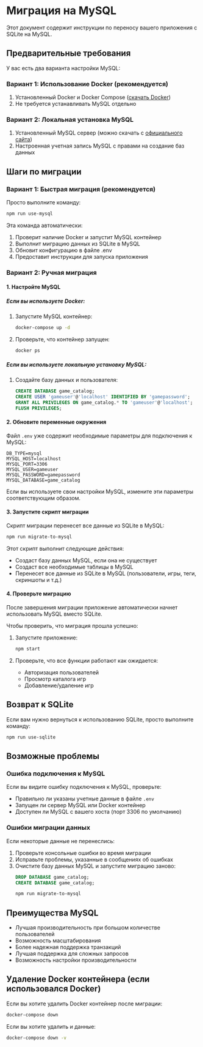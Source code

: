 # Миграция на MySQL

Этот документ содержит инструкции по переносу вашего приложения с SQLite на MySQL.

## Предварительные требования

У вас есть два варианта настройки MySQL:

### Вариант 1: Использование Docker (рекомендуется)

1. Установленный Docker и Docker Compose ([скачать Docker](https://www.docker.com/products/docker-desktop/))
2. Не требуется устанавливать MySQL отдельно

### Вариант 2: Локальная установка MySQL

1. Установленный MySQL сервер (можно скачать с [официального сайта](https://dev.mysql.com/downloads/))
2. Настроенная учетная запись MySQL с правами на создание баз данных

## Шаги по миграции

### Вариант 1: Быстрая миграция (рекомендуется)

Просто выполните команду:

```bash
npm run use-mysql
```

Эта команда автоматически:
1. Проверит наличие Docker и запустит MySQL контейнер
2. Выполнит миграцию данных из SQLite в MySQL
3. Обновит конфигурацию в файле .env
4. Предоставит инструкции для запуска приложения

### Вариант 2: Ручная миграция

#### 1. Настройте MySQL

##### Если вы используете Docker:

1. Запустите MySQL контейнер:
   ```bash
   docker-compose up -d
   ```

2. Проверьте, что контейнер запущен:
   ```bash
   docker ps
   ```

##### Если вы используете локальную установку MySQL:

1. Создайте базу данных и пользователя:
   ```sql
   CREATE DATABASE game_catalog;
   CREATE USER 'gameuser'@'localhost' IDENTIFIED BY 'gamepassword';
   GRANT ALL PRIVILEGES ON game_catalog.* TO 'gameuser'@'localhost';
   FLUSH PRIVILEGES;
   ```

#### 2. Обновите переменные окружения

Файл `.env` уже содержит необходимые параметры для подключения к MySQL:

```
DB_TYPE=mysql
MYSQL_HOST=localhost
MYSQL_PORT=3306
MYSQL_USER=gameuser
MYSQL_PASSWORD=gamepassword
MYSQL_DATABASE=game_catalog
```

Если вы используете свои настройки MySQL, измените эти параметры соответствующим образом.

#### 3. Запустите скрипт миграции

Скрипт миграции перенесет все данные из SQLite в MySQL:

```bash
npm run migrate-to-mysql
```

Этот скрипт выполнит следующие действия:
- Создаст базу данных MySQL, если она не существует
- Создаст все необходимые таблицы в MySQL
- Перенесет все данные из SQLite в MySQL (пользователи, игры, теги, скриншоты и т.д.)

#### 4. Проверьте миграцию

После завершения миграции приложение автоматически начнет использовать MySQL вместо SQLite.

Чтобы проверить, что миграция прошла успешно:

1. Запустите приложение:
   ```bash
   npm start
   ```

2. Проверьте, что все функции работают как ожидается:
   - Авторизация пользователей
   - Просмотр каталога игр
   - Добавление/удаление игр

## Возврат к SQLite

Если вам нужно вернуться к использованию SQLite, просто выполните команду:

```bash
npm run use-sqlite
```

## Возможные проблемы

### Ошибка подключения к MySQL

Если вы видите ошибку подключения к MySQL, проверьте:
- Правильно ли указаны учетные данные в файле `.env`
- Запущен ли сервер MySQL или Docker контейнер
- Доступен ли MySQL с вашего хоста (порт 3306 по умолчанию)

### Ошибки миграции данных

Если некоторые данные не перенеслись:
1. Проверьте консольные ошибки во время миграции
2. Исправьте проблемы, указанные в сообщениях об ошибках
3. Очистите базу данных MySQL и запустите миграцию заново:
   ```sql
   DROP DATABASE game_catalog;
   CREATE DATABASE game_catalog;
   ```
   ```bash
   npm run migrate-to-mysql
   ```

## Преимущества MySQL

- Лучшая производительность при большом количестве пользователей
- Возможность масштабирования
- Более надежная поддержка транзакций
- Лучшая поддержка для сложных запросов
- Возможность настройки производительности

## Удаление Docker контейнера (если использовался Docker)

Если вы хотите удалить Docker контейнер после миграции:

```bash
docker-compose down
```

Если вы хотите удалить и данные:

```bash
docker-compose down -v
``` 